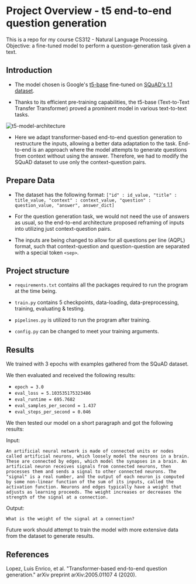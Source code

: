 # Project Overview - t5 end-to-end question generation

This is a repo for my course CS312 - Natural Language Processing.
Objective: a fine-tuned model to perform a question-generation task given a text.

## Introduction

- The model chosen is Google's [t5-base](https://huggingface.co/docs/transformers/model_doc/t5)
fine-tuned on [SQuAD's 1.1 dataset](https://rajpurkar.github.io/SQuAD-explorer/).

- Thanks to its efficient pre-training capabilities, the t5-base (Text-to-Text Transfer Transformer)
proved a prominent model in various text-to-text tasks.

![t5-model-architecture](https://miro.medium.com/v2/resize:fit:1200/1*sKB0j5FCGQcR-QqIAM-LWA.png)

- Here we adapt transformer-based end-to-end question generation to restructure the inputs,
allowing a better data adaptation to the task. End-to-end is an approach where the model
attempts to generate questions from context without using the answer. Therefore, we
had to modify the SQuAD dataset to use only the context-question pairs.

## Prepare Data
- The dataset has the following format: 
`["id" : id_value, "title" : title_value, "context" : context_value, "question" : question_value, "answer", answer_dict]`

- For the question generation task, we would not need the use of answers as usual, 
so the end-to-end architecture proposed reframing of inputs into utilizing just 
context-question pairs.

- The inputs are being changed to allow for all questions per line (AQPL) format, 
such that context-question and question-question are separated with a special
token `<sep>`.

## Project structure
- `requirements.txt` contains all the packages required to run the program at the time being.

- `train.py` contains 5 checkpoints, data-loading, data-preprocessing, training, evaluating & testing.

- `pipelines.py` is utilized to run the program after training.

- `config.py` can be changed to meet your training arguments.


## Results

We trained with 3 epochs with examples gathered from the SQuAD dataset.

We then evaluated and received the following results:
- `epoch = 3.0`
- `eval_loss = 5.103535175323486`
- `eval_runtime = 695.7682`
- `eval_samples_per_second = 1.437`
- `eval_steps_per_second = 0.046`

We then tested our model on a short paragraph and got the following results:

Input: 

`An artificial neural network is made of connected units or nodes called artificial neurons, which loosely model the neurons in a brain. These are connected by edges, which model the synapses in a brain. An artificial neuron receives signals from connected neurons, then processes them and sends a signal to other connected neurons. The "signal" is a real number, and the output of each neuron is computed by some non-linear function of the sum of its inputs, called the activation function. Neurons and edges typically have a weight that adjusts as learning proceeds. The weight increases or decreases the strength of the signal at a connection.`

Output:

`What is the weight of the signal at a connection?`

Future work should attempt to train the model with more extensive data from the dataset to generate results.

## References
Lopez, Luis Enrico, et al. "Transformer-based end-to-end question generation." arXiv preprint arXiv:2005.01107 4 (2020).
